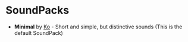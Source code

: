 # SoundPacks

+ **Minimal** by [Ko](https://reddit.com/user/wilcooo "/u/Wilcooo") - Short and simple, but distinctive sounds (This is the default SoundPack)
